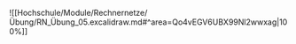 ![[Hochschule/Module/Rechnernetze/Übung/RN_Übung_05.excalidraw.md#^area=Qo4vEGV6UBX99Nl2wwxag|100%]]
